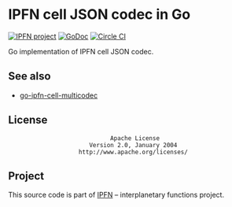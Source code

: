 # IPFN cell JSON codec in Go

[![IPFN project](https://img.shields.io/badge/project-IPFN-blue.svg?style=flat-square)](http://github.com/ipfn)
[![GoDoc](https://godoc.org/github.com/ipfn/go-ipfn-cell-json?status.svg)](https://godoc.org/github.com/ipfn/go-ipfn-cell-json)
[![Circle CI](https://img.shields.io/circleci/project/ipfn/go-ipfn-cell-json.svg)](https://circleci.com/gh/ipfn/ipfn)

Go implementation of IPFN cell JSON codec.

## See also

* [go-ipfn-cell-multicodec](https://github.com/ipfn/go-ipfn-cell-multicodec)

## License

                                 Apache License
                           Version 2.0, January 2004
                        http://www.apache.org/licenses/

## Project

This source code is part of [IPFN](https://github.com/ipfn) – interplanetary functions project.
